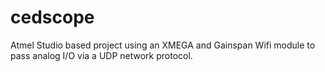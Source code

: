 # cedscope
Atmel Studio based project using an XMEGA and Gainspan Wifi module to pass analog I/O via a UDP network protocol.
